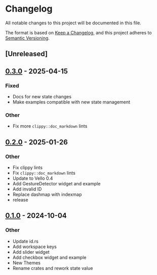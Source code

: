 # Changelog

All notable changes to this project will be documented in this file.

The format is based on [Keep a Changelog](https://keepachangelog.com/en/1.0.0/),
and this project adheres to [Semantic Versioning](https://semver.org/spec/v2.0.0.html).

## [Unreleased]

## [0.3.0](https://github.com/maycoon-ui/maycoon/compare/maycoon-theme-v0.2.0...maycoon-theme-v0.3.0) - 2025-04-15

### Fixed

- Docs for new state changes
- Make examples compatible with new state management

### Other

- Fix more `clippy::doc_markdown` lints

## [0.2.0](https://github.com/maycoon-ui/maycoon/compare/maycoon-theme-v0.1.0...maycoon-theme-v0.2.0) - 2025-01-26

### Other

- Fix clippy lints
- Fix `clippy::doc_markdown` lints
- Update to Vello 0.4
- Add GestureDetector widget and example
- Add invalid ID
- Replace dashmap with indexmap
- release

## [0.1.0](https://github.com/maycoon-ui/maycoon/releases/tag/maycoon-theme-v0.1.0) - 2024-10-04

### Other

- Update id.rs
- Add workspace keys
- Add slider widget
- Add checkbox widget and example
- New Themes
- Rename crates and rework state value
